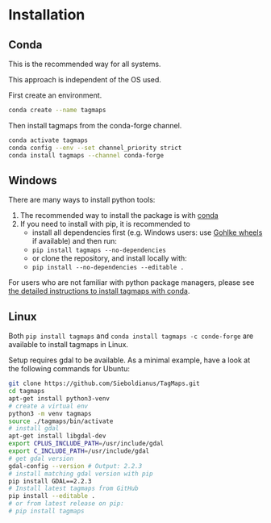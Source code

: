 # Installation
## Conda

This is the recommended way for all systems.

This approach is independent of the OS used.

First create an environment.

```bash
conda create --name tagmaps
```

Then install tagmaps from the conda-forge channel.

```bash
conda activate tagmaps
conda config --env --set channel_priority strict
conda install tagmaps --channel conda-forge
```

## Windows

There are many ways to install python tools:

1. The recommended way to install the package is with [conda](#conda)
2. If you need to install with pip, it is recommended to 
    - install all dependencies first (e.g. Windows users: use 
      [Gohlke wheels](<https://www.lfd.uci.edu/~gohlke/pythonlibs/>) if available) and then run:
    - `pip install tagmaps --no-dependencies`
    - or clone the repository, and install locally with:
    - `pip install --no-dependencies --editable .`

For users who are not familiar with python package managers, 
please see [the detailed instructions to install tagmaps with conda](../user-guide/installation/).

## Linux

Both `pip install tagmaps` and `conda install tagmaps -c conde-forge` are available to install tagmaps in Linux.

Setup requires gdal to be available. As a minimal example, have a look at the following commands for Ubuntu:

```bash
git clone https://github.com/Sieboldianus/TagMaps.git
cd tagmaps
apt-get install python3-venv
# create a virtual env
python3 -m venv tagmaps
source ./tagmaps/bin/activate
# install gdal
apt-get install libgdal-dev
export CPLUS_INCLUDE_PATH=/usr/include/gdal
export C_INCLUDE_PATH=/usr/include/gdal
# get gdal version
gdal-config --version # Output: 2.2.3
# install matching gdal version with pip
pip install GDAL==2.2.3
# Install latest tagmaps from GitHub
pip install --editable .
# or from latest release on pip:
# pip install tagmaps
```